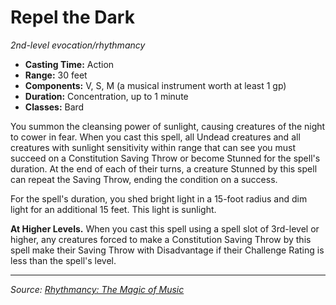 # Repel the Dark

_2nd-level evocation/rhythmancy_

- **Casting Time:** Action
- **Range:** 30 feet
- **Components:** V, S, M (a musical instrument worth at least 1 gp)
- **Duration:** Concentration, up to 1 minute
- **Classes:** Bard

You summon the cleansing power of sunlight, causing creatures of the night to cower in fear. When you cast this spell, all Undead creatures and all creatures with sunlight sensitivity within range that can see you must succeed on a Constitution Saving Throw or become Stunned for the spell's duration. At the end of each of their turns, a creature Stunned by this spell can repeat the Saving Throw, ending the condition on a success.

For the spell's duration, you shed bright light in a 15-foot radius and dim light for an additional 15 feet. This light is sunlight.

**At Higher Levels.** When you cast this spell using a spell slot of 3rd-level or higher, any creatures forced to make a Constitution Saving Throw by this spell make their Saving Throw with Disadvantage if their Challenge Rating is less than the spell's level.

---

_Source: [Rhythmancy: The Magic of Music](https://github.com/mpanighetti/dnd5e-rhythmancy)_
